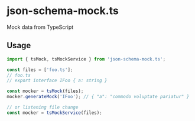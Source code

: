 # json-schema-mock.ts

Mock data from TypeScript

## Usage

``` ts
import { tsMock, tsMockService } from 'json-schema-mock.ts';

const files = ['foo.ts'];
// foo.ts
// export interface IFoo { a: string }

const mocker = tsMock(files);
mocker.generateMock('IFoo'); // { "a": "commodo voluptate pariatur" }

// or listening file change
const mocker = tsMockService(files);
```
